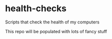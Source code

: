 # health-checks
Scripts that check the health of my computers

This repo will be populated with lots of fancy stuff